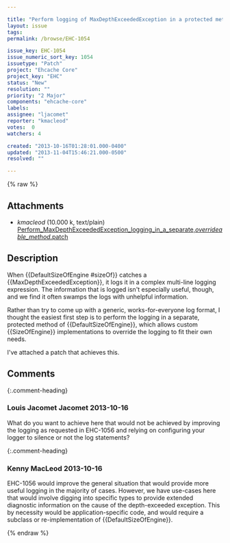 ```yaml
---

title: "Perform logging of MaxDepthExceededException in a protected method of DefaultSizeOfEngine"
layout: issue
tags: 
permalink: /browse/EHC-1054

issue_key: EHC-1054
issue_numeric_sort_key: 1054
issuetype: "Patch"
project: "Ehcache Core"
project_key: "EHC"
status: "New"
resolution: ""
priority: "2 Major"
components: "ehcache-core"
labels: 
assignee: "ljacomet"
reporter: "kmacleod"
votes:  0
watchers: 4

created: "2013-10-16T01:28:01.000-0400"
updated: "2013-11-04T15:46:21.000-0500"
resolved: ""

---
```




{% raw %}


## Attachments

* <em>kmacleod</em> (10.000 k, text/plain) [Perform_MaxDepthExceededException_logging_in_a_separate,_overrideable_method_.patch](/attachments/EHC/EHC-1054/Perform_MaxDepthExceededException_logging_in_a_separate,_overrideable_method_.patch)




## Description

<div markdown="1" class="description">

When \{\{DefaultSizeOfEngine #sizeOf\}\} catches a \{\{MaxDepthExceededException\}\}, it logs it in a complex multi-line logging expression. The information that is logged isn't especially useful, though, and we find it often swamps the logs with unhelpful information.

Rather than try to come up with a generic, works-for-everyone log format, I thought the easiest first step is to perform the logging in a separate, protected method of \{\{DefaultSizeOfEngine\}\}, which allows custom \{\{SizeOfEngine\}\} implementations to override the logging to fit their own needs.

I've attached a patch that achieves this.

</div>

## Comments


{:.comment-heading}
### **Louis Jacomet Jacomet** <span class="date">2013-10-16</span>

<div markdown="1" class="comment">

What do you want to achieve here that would not be achieved by improving the logging as requested in EHC-1056 and relying on configuring your logger to silence or not the log statements?

</div>


{:.comment-heading}
### **Kenny MacLeod** <span class="date">2013-10-16</span>

<div markdown="1" class="comment">

EHC-1056 would improve the general situation that would provide more useful logging in the majority of cases.  However, we have use-cases here that would involve digging into specific types to provide extended diagnostic information on the cause of the depth-exceeded exception. This by necessity would be application-specific code, and would require a subclass or re-implementation of \{\{DefaultSizeOfEngine\}\}.

</div>



{% endraw %}
